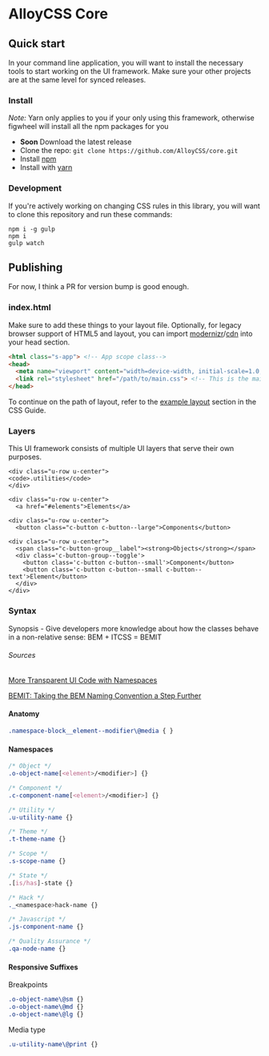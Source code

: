 # AlloyCSS Core

## Quick start

In your command line application, you will want to install the necessary tools
to start working on the UI framework. Make sure your other projects are at the
same level for synced releases.

### Install

*Note:* Yarn only applies to you if your only using this framework, otherwise figwheel will install all the npm packages for you

- **Soon** Download the latest release
- Clone the repo: `git clone https://github.com/AlloyCSS/core.git`
- Install [npm](https://www.npmjs.com/package/npm)
- Install with [yarn](https://yarnpkg.com)

### Development

If you're actively working on changing CSS rules in this library, you
will want to clone this repository and run these commands:

``` shell
npm i -g gulp
npm i
gulp watch
```

## Publishing

For now, I think a PR for version bump is good enough.

### index.html

Make sure to add these things to your layout file. Optionally, for legacy browser support of HTML5 and layout, you can import [modernizr](https://modernizr.com/)/[cdn](http://cdnjs.com/libraries/modernizr) into your head section.

```html
<html class="s-app"> <!-- App scope class-->
<head>
  <meta name="viewport" content="width=device-width, initial-scale=1.0, user-scalable=no"> <!-- This enables smaller devices to view this site responsively -->
  <link rel="stylesheet" href="/path/to/main.css"> <!-- This is the main stylesheet -->
</head>
```

To continue on the path of layout, refer to the [example layout](#example-layout) section in the CSS Guide.

### Layers

This UI framework consists of multiple UI layers that serve their own purposes.

```example
<div class="u-row u-center">
<code>.utilities</code>
</div>
```

```example
<div class="u-row u-center">
  <a href="#elements">Elements</a>
```

```example
<div class="u-row u-center">
  <button class="c-button c-button--large">Components</button>
```

```example
<div class="u-row u-center">
  <span class="c-button-group__label"><strong>Objects</strong></span>
  <div class='c-button-group--toggle'>
    <button class='c-button c-button--small'>Component</button>
    <button class='c-button c-button--small c-button--text'>Element</button>
  </div>
</div>
```

### Syntax

Synopsis - Give developers more knowledge about how the classes behave in a non-relative sense: BEM + ITCSS = BEMIT

###### Sources

[More Transparent UI Code with Namespaces](http://csswizardry.com/2015/03/more-transparent-ui-code-with-namespaces/)

[BEMIT: Taking the BEM Naming Convention a Step Further](http://csswizardry.com/2015/08/bemit-taking-the-bem-naming-convention-a-step-further/)

#### Anatomy

```css
.namespace-block__element--modifier\@media { }
```

#### Namespaces

```css
/* Object */
.o-object-name[<element>/<modifier>] {}

/* Component */
.c-component-name[<element>/<modifier>] {}

/* Utility */
.u-utility-name {}

/* Theme */
.t-theme-name {}

/* Scope */
.s-scope-name {}

/* State */
.[is/has]-state {}

/* Hack */
._<namespace>hack-name {}

/* Javascript */
.js-component-name {}

/* Quality Assurance */
.qa-node-name {}
```

#### Responsive Suffixes

Breakpoints
```css
.o-object-name\@sm {}
.o-object-name\@md {}
.o-object-name\@lg {}
```

Media type
```css
.u-utility-name\@print {}
```
